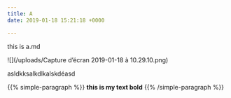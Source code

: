 ```yaml
---
title: A
date: 2019-01-18 15:21:18 +0000

---
```

this is a.md

![](/uploads/Capture d’écran 2019-01-18 à 10.29.10.png)

asldkksalkdlkalskdéasd

{{% simple-paragraph %}}
**this is my text bold**
{{% /simple-paragraph %}}
